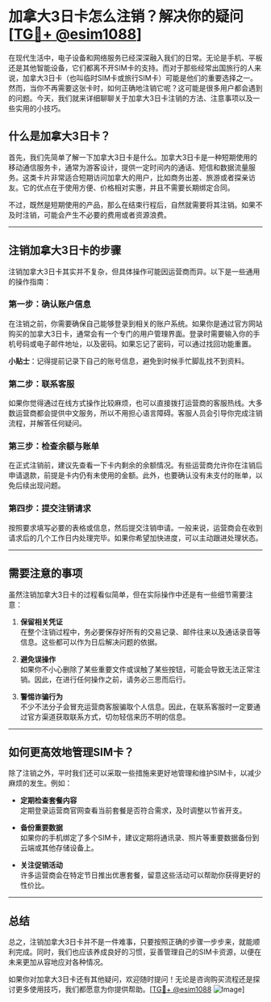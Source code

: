# 加拿大3日卡怎么注销？解决你的疑问[[TG💪+ @esim1088](https://t.me/s/esim1088)]

在现代生活中，电子设备和网络服务已经深深融入我们的日常。无论是手机、平板还是其他智能设备，它们都离不开SIM卡的支持。而对于那些经常出国旅行的人来说，加拿大3日卡（也叫临时SIM卡或旅行SIM卡）可能是他们的重要选择之一。然而，当你不再需要这张卡时，如何正确地注销它呢？这可能是很多用户都会遇到的问题。今天，我们就来详细聊聊关于加拿大3日卡注销的方法、注意事项以及一些实用的小技巧。

## 什么是加拿大3日卡？

首先，我们先简单了解一下加拿大3日卡是什么。加拿大3日卡是一种短期使用的移动通信服务卡，通常为游客设计，提供一定时间内的通话、短信和数据流量服务。这类卡片非常适合短期访问加拿大的用户，比如商务出差、旅游或者探亲访友。它的优点在于使用方便、价格相对实惠，并且不需要长期绑定合同。

不过，既然是短期使用的产品，那么在结束行程后，自然就需要将其注销。如果不及时注销，可能会产生不必要的费用或者资源浪费。

---

## 注销加拿大3日卡的步骤

注销加拿大3日卡其实并不复杂，但具体操作可能因运营商而异。以下是一些通用的操作指南：

### **第一步：确认账户信息**
在注销之前，你需要确保自己能够登录到相关的账户系统。如果你是通过官方网站购买的加拿大3日卡，通常会有一个专门的用户管理界面。登录时需要输入你的手机号码或电子邮件地址，以及密码。如果忘记了密码，可以通过找回功能重置。

**小贴士**：记得提前记录下自己的账号信息，避免到时候手忙脚乱找不到资料。

### **第二步：联系客服**
如果你觉得通过在线方式操作比较麻烦，也可以直接拨打运营商的客服热线。大多数运营商都会提供中文服务，所以不用担心语言障碍。客服人员会引导你完成注销流程，并解答任何疑问。

### **第三步：检查余额与账单**
在正式注销前，建议先查看一下卡内剩余的余额情况。有些运营商允许你在注销后申请退款，前提是卡内仍有未使用的金额。此外，也要确认没有未支付的账单，以免后续出现问题。

### **第四步：提交注销请求**
按照要求填写必要的表格或信息，然后提交注销申请。一般来说，运营商会在收到请求后的几个工作日内处理完毕。如果你希望加快进度，可以主动跟进处理状态。

---

## 需要注意的事项

虽然注销加拿大3日卡的过程看似简单，但在实际操作中还是有一些细节需要注意：

1. **保留相关凭证**  
   在整个注销过程中，务必要保存好所有的交易记录、邮件往来以及通话录音等信息。这些都可以作为日后解决问题的依据。

2. **避免误操作**  
   如果你不小心删除了某些重要文件或误触了某些按钮，可能会导致无法正常注销。因此，在进行任何操作之前，请务必三思而后行。

3. **警惕诈骗行为**  
   不少不法分子会冒充运营商客服骗取个人信息。因此，在联系客服时一定要通过官方渠道获取联系方式，切勿轻信来历不明的信息。

---

## 如何更高效地管理SIM卡？

除了注销之外，平时我们还可以采取一些措施来更好地管理和维护SIM卡，以减少麻烦的发生。例如：

- **定期检查套餐内容**  
  定期登录运营商官网查看当前套餐是否符合需求，及时调整以节省开支。
  
- **备份重要数据**  
  如果你的手机绑定了多个SIM卡，建议定期将通讯录、照片等重要数据备份到云端或其他存储设备上。

- **关注促销活动**  
  许多运营商会在特定节日推出优惠套餐，留意这些活动可以帮助你获得更好的性价比。

---

## 总结

总之，注销加拿大3日卡并不是一件难事，只要按照正确的步骤一步步来，就能顺利完成。同时，我们也应该养成良好的习惯，妥善管理自己的SIM卡资源，以便在未来更加从容地应对各种情况。

如果你对加拿大3日卡还有其他疑问，欢迎随时提问！无论是咨询购买流程还是探讨更多使用技巧，我们都愿意为你提供帮助。[[TG💪+ @esim1088](https://t.me/s/esim1088) ![Image](https://i.postimg.cc/4NQfJmqS/Snipaste-2025-05-13-00-14-12.png)]